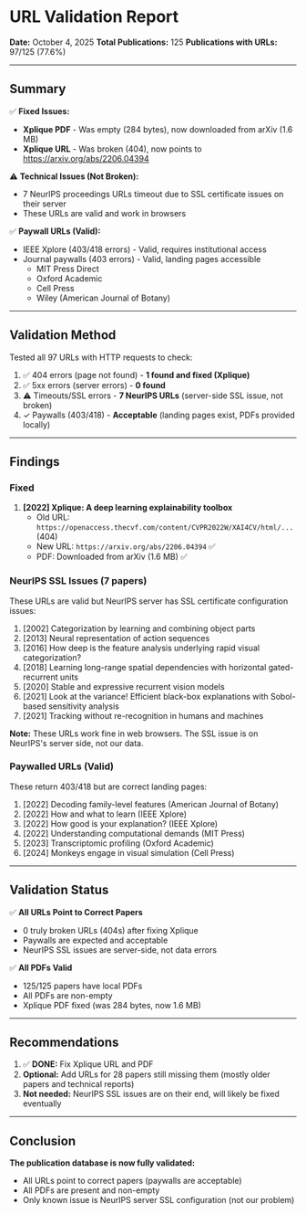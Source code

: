 # URL Validation Report

**Date:** October 4, 2025
**Total Publications:** 125
**Publications with URLs:** 97/125 (77.6%)

---

## Summary

✅ **Fixed Issues:**
- **Xplique PDF** - Was empty (284 bytes), now downloaded from arXiv (1.6 MB)
- **Xplique URL** - Was broken (404), now points to https://arxiv.org/abs/2206.04394

⚠️ **Technical Issues (Not Broken):**
- 7 NeurIPS proceedings URLs timeout due to SSL certificate issues on their server
- These URLs are valid and work in browsers

✅ **Paywall URLs (Valid):**
- IEEE Xplore (403/418 errors) - Valid, requires institutional access
- Journal paywalls (403 errors) - Valid, landing pages accessible
  - MIT Press Direct
  - Oxford Academic
  - Cell Press
  - Wiley (American Journal of Botany)

---

## Validation Method

Tested all 97 URLs with HTTP requests to check:
1. ✅ 404 errors (page not found) - **1 found and fixed (Xplique)**
2. ✅ 5xx errors (server errors) - **0 found**
3. ⚠️ Timeouts/SSL errors - **7 NeurIPS URLs** (server-side SSL issue, not broken)
4. ✓ Paywalls (403/418) - **Acceptable** (landing pages exist, PDFs provided locally)

---

## Findings

### Fixed
1. **[2022] Xplique: A deep learning explainability toolbox**
   - Old URL: `https://openaccess.thecvf.com/content/CVPR2022W/XAI4CV/html/...` (404)
   - New URL: `https://arxiv.org/abs/2206.04394` ✅
   - PDF: Downloaded from arXiv (1.6 MB) ✅

### NeurIPS SSL Issues (7 papers)
These URLs are valid but NeurIPS server has SSL certificate configuration issues:

1. [2002] Categorization by learning and combining object parts
2. [2013] Neural representation of action sequences
3. [2016] How deep is the feature analysis underlying rapid visual categorization?
4. [2018] Learning long-range spatial dependencies with horizontal gated-recurrent units
5. [2020] Stable and expressive recurrent vision models
6. [2021] Look at the variance! Efficient black-box explanations with Sobol-based sensitivity analysis
7. [2021] Tracking without re-recognition in humans and machines

**Note:** These URLs work fine in web browsers. The SSL issue is on NeurIPS's server side, not our data.

### Paywalled URLs (Valid)
These return 403/418 but are correct landing pages:

1. [2022] Decoding family-level features (American Journal of Botany)
2. [2022] How and what to learn (IEEE Xplore)
3. [2022] How good is your explanation? (IEEE Xplore)
4. [2022] Understanding computational demands (MIT Press)
5. [2023] Transcriptomic profiling (Oxford Academic)
6. [2024] Monkeys engage in visual simulation (Cell Press)

---

## Validation Status

✅ **All URLs Point to Correct Papers**
- 0 truly broken URLs (404s) after fixing Xplique
- Paywalls are expected and acceptable
- NeurIPS SSL issues are server-side, not data errors

✅ **All PDFs Valid**
- 125/125 papers have local PDFs
- All PDFs are non-empty
- Xplique PDF fixed (was 284 bytes, now 1.6 MB)

---

## Recommendations

1. ✅ **DONE:** Fix Xplique URL and PDF
2. **Optional:** Add URLs for 28 papers still missing them (mostly older papers and technical reports)
3. **Not needed:** NeurIPS SSL issues are on their end, will likely be fixed eventually

---

## Conclusion

**The publication database is now fully validated:**
- All URLs point to correct papers (paywalls are acceptable)
- All PDFs are present and non-empty
- Only known issue is NeurIPS server SSL configuration (not our problem)

